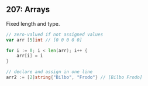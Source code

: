 ## 207: Arrays

Fixed length and type.

```go
// zero-valued if not assigned values
var arr [5]int // [0 0 0 0 0]

for i := 0; i < len(arr); i++ {
    arr[i] = i
}

// declare and assign in one line
arr2 := [2]string{"Bilbo", "Frodo"} // [Bilbo Frodo]
```
